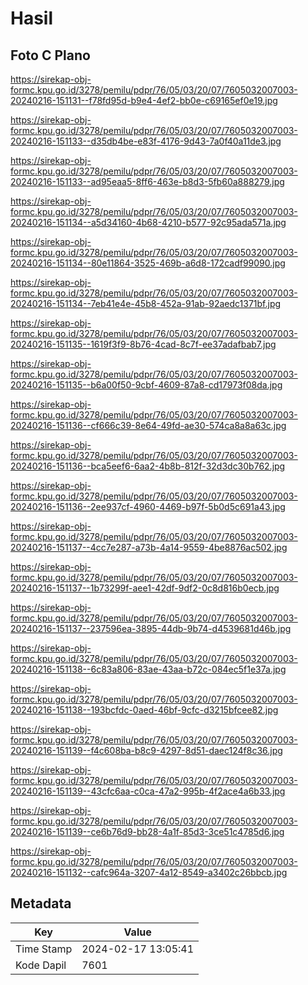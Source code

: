 # Hasil

## Foto C Plano

https://sirekap-obj-formc.kpu.go.id/3278/pemilu/pdpr/76/05/03/20/07/7605032007003-20240216-151131--f78fd95d-b9e4-4ef2-bb0e-c69165ef0e19.jpg

https://sirekap-obj-formc.kpu.go.id/3278/pemilu/pdpr/76/05/03/20/07/7605032007003-20240216-151133--d35db4be-e83f-4176-9d43-7a0f40a11de3.jpg

https://sirekap-obj-formc.kpu.go.id/3278/pemilu/pdpr/76/05/03/20/07/7605032007003-20240216-151133--ad95eaa5-8ff6-463e-b8d3-5fb60a888279.jpg

https://sirekap-obj-formc.kpu.go.id/3278/pemilu/pdpr/76/05/03/20/07/7605032007003-20240216-151134--a5d34160-4b68-4210-b577-92c95ada571a.jpg

https://sirekap-obj-formc.kpu.go.id/3278/pemilu/pdpr/76/05/03/20/07/7605032007003-20240216-151134--80e11864-3525-469b-a6d8-172cadf99090.jpg

https://sirekap-obj-formc.kpu.go.id/3278/pemilu/pdpr/76/05/03/20/07/7605032007003-20240216-151134--7eb41e4e-45b8-452a-91ab-92aedc1371bf.jpg

https://sirekap-obj-formc.kpu.go.id/3278/pemilu/pdpr/76/05/03/20/07/7605032007003-20240216-151135--1619f3f9-8b76-4cad-8c7f-ee37adafbab7.jpg

https://sirekap-obj-formc.kpu.go.id/3278/pemilu/pdpr/76/05/03/20/07/7605032007003-20240216-151135--b6a00f50-9cbf-4609-87a8-cd17973f08da.jpg

https://sirekap-obj-formc.kpu.go.id/3278/pemilu/pdpr/76/05/03/20/07/7605032007003-20240216-151136--cf666c39-8e64-49fd-ae30-574ca8a8a63c.jpg

https://sirekap-obj-formc.kpu.go.id/3278/pemilu/pdpr/76/05/03/20/07/7605032007003-20240216-151136--bca5eef6-6aa2-4b8b-812f-32d3dc30b762.jpg

https://sirekap-obj-formc.kpu.go.id/3278/pemilu/pdpr/76/05/03/20/07/7605032007003-20240216-151136--2ee937cf-4960-4469-b97f-5b0d5c691a43.jpg

https://sirekap-obj-formc.kpu.go.id/3278/pemilu/pdpr/76/05/03/20/07/7605032007003-20240216-151137--4cc7e287-a73b-4a14-9559-4be8876ac502.jpg

https://sirekap-obj-formc.kpu.go.id/3278/pemilu/pdpr/76/05/03/20/07/7605032007003-20240216-151137--1b73299f-aee1-42df-9df2-0c8d816b0ecb.jpg

https://sirekap-obj-formc.kpu.go.id/3278/pemilu/pdpr/76/05/03/20/07/7605032007003-20240216-151137--237596ea-3895-44db-9b74-d4539681d46b.jpg

https://sirekap-obj-formc.kpu.go.id/3278/pemilu/pdpr/76/05/03/20/07/7605032007003-20240216-151138--6c83a806-83ae-43aa-b72c-084ec5f1e37a.jpg

https://sirekap-obj-formc.kpu.go.id/3278/pemilu/pdpr/76/05/03/20/07/7605032007003-20240216-151138--193bcfdc-0aed-46bf-9cfc-d3215bfcee82.jpg

https://sirekap-obj-formc.kpu.go.id/3278/pemilu/pdpr/76/05/03/20/07/7605032007003-20240216-151139--f4c608ba-b8c9-4297-8d51-daec124f8c36.jpg

https://sirekap-obj-formc.kpu.go.id/3278/pemilu/pdpr/76/05/03/20/07/7605032007003-20240216-151139--43cfc6aa-c0ca-47a2-995b-4f2ace4a6b33.jpg

https://sirekap-obj-formc.kpu.go.id/3278/pemilu/pdpr/76/05/03/20/07/7605032007003-20240216-151139--ce6b76d9-bb28-4a1f-85d3-3ce51c4785d6.jpg

https://sirekap-obj-formc.kpu.go.id/3278/pemilu/pdpr/76/05/03/20/07/7605032007003-20240216-151132--cafc964a-3207-4a12-8549-a3402c26bbcb.jpg


## Metadata

| Key        | Value               |
| ---------- | ------------------- |
| Time Stamp | 2024-02-17 13:05:41 |
| Kode Dapil | 7601                |



